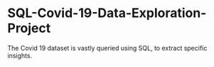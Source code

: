# SQL-Covid-19-Data-Exploration-Project
The Covid 19 dataset is vastly queried using SQL, to extract specific insights.
